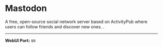 # Mastodon

A free, open-source social network server based on ActivityPub where users can follow friends and discover new ones. .

---

**WebUI Port:** `80`